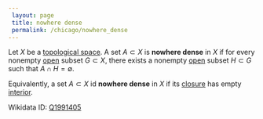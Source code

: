 ```yaml
---
 layout: page
 title: nowhere dense
 permalink: /chicago/nowhere_dense
---
```

Let $X$ be a [topological space](https://mathgloss.github.io/MathGloss/chicago/topological_space). A set $A\subset X$ is **nowhere dense** in $X$ if for every nonempty [open](https://mathgloss.github.io/MathGloss/chicago/open) subset $G\subset X$, there exists a nonempty [open](https://mathgloss.github.io/MathGloss/chicago/open) subset $H\subset G$ such that $A\cap H=\emptyset$.

Equivalently, a set $A\subset X$ id **nowhere dense** in $X$ if its [closure](https://mathgloss.github.io/MathGloss/chicago/closure) has empty [interior](https://mathgloss.github.io/MathGloss/chicago/interior).

Wikidata ID: [Q1991405](https://www.wikidata.org/wiki/Q1991405)